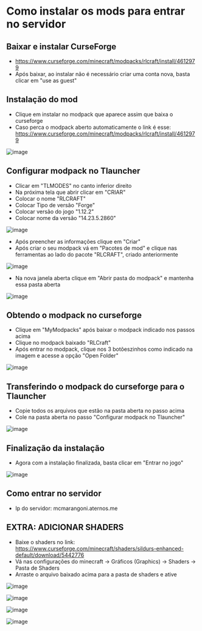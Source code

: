 # Como instalar os mods para entrar no servidor

## Baixar e instalar CurseForge
* https://www.curseforge.com/minecraft/modpacks/rlcraft/install/4612979
* Após baixar, ao instalar não é necessário criar uma conta nova, basta clicar em "use as guest"

## Instalação do mod
* Clique em instalar no modpack que aparece assim que baixa o curseforge
* Caso perca o modpack aberto automaticamente o link é esse: https://www.curseforge.com/minecraft/modpacks/rlcraft/install/4612979
  
![image](https://github.com/user-attachments/assets/f174a1ba-6743-4b68-ab59-08f2322c7777)

## Configurar modpack no Tlauncher
* Clicar em "TLMODES" no canto inferior direito
* Na próxima tela que abrir clicar em "CRIAR"
* Colocar o nome "RLCRAFT"
* Colocar Tipo de versão "Forge"
* Colocar versão do jogo "1.12.2"
* Colocar nome da versão "14.23.5.2860"

![image](https://github.com/user-attachments/assets/8f0d79bd-54a3-40de-898e-90ebed6c4151)

* Após preencher as informações clique em "Criar"
* Após criar o seu modpack vá em "Pacotes de mod" e clique nas ferramentas ao lado do pacote "RLCRAFT", criado anteriormente

![image](https://github.com/user-attachments/assets/ed3221af-8dee-4baa-b431-e66dc8ce987f)

* Na nova janela aberta clique em "Abrir pasta do modpack" e mantenha essa pasta aberta

![image](https://github.com/user-attachments/assets/59253a8c-9456-4cfb-8f05-0962780d8bff)

## Obtendo o modpack no curseforge
* Clique em "MyModpacks" após baixar o modpack indicado nos passos acima
* Clique no modpack baixado "RLCraft"
* Após entrar no modpack, clique nos 3 botõeszinhos como indicado na imagem e acesse a opção "Open Folder"

![image](https://github.com/user-attachments/assets/57728844-8d41-4ed8-a5fb-3cc9de4277ac)

## Transferindo o modpack do curseforge para o Tlauncher
* Copie todos os arquivos que estão na pasta aberta no passo acima
* Cole na pasta aberta no passo "Configurar modpack no Tlauncher"

![image](https://github.com/user-attachments/assets/9de75ca4-f0f5-48e9-a9b2-3f98eb7e2d15)

## Finalização da instalação
* Agora com a instalação finalizada, basta clicar em "Entrar no jogo"

![image](https://github.com/user-attachments/assets/18515861-3ecf-4719-b55a-5864691869f2)

## Como entrar no servidor
* Ip do servidor: mcmarangoni.aternos.me

## EXTRA: ADICIONAR SHADERS
* Baixe o shaders no link: https://www.curseforge.com/minecraft/shaders/sildurs-enhanced-default/download/5442776
* Vá nas configurações do minecraft -> Gráficos (Graphics) -> Shaders -> Pasta de Shaders
* Arraste o arquivo baixado acima para a pasta de shaders e ative

![image](https://github.com/user-attachments/assets/9445c758-a3a2-4a3a-99a4-16a8fe71493b)

![image](https://github.com/user-attachments/assets/74d016a4-87ea-4408-ac5b-502a30189e67)

![image](https://github.com/user-attachments/assets/43499d5c-da57-4d3b-a5c5-932f33a8ffcc)

![image](https://github.com/user-attachments/assets/13cf3a87-1387-455f-bf0a-c9deae9190cf)
